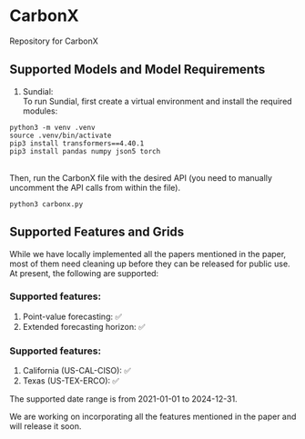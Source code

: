 # CarbonX
Repository for CarbonX

## Supported Models and Model Requirements
1. Sundial:
<br> To run Sundial, first create a virtual environment and install the required modules:
```
python3 -m venv .venv
source .venv/bin/activate
pip3 install transformers==4.40.1
pip3 install pandas numpy json5 torch
```
<br> Then, run the CarbonX file with the desired API (you need to manually uncomment the API calls from within the file).
```
python3 carbonx.py 
```

## Supported Features and Grids
While we have locally implemented all the papers mentioned in the paper, most of them need cleaning up before they can be released for public use. At present, the following are supported:

### Supported features:
1. Point-value forecasting: :white_check_mark:
2. Extended forecasting horizon: :white_check_mark:

### Supported features:
1. California (US-CAL-CISO): :white_check_mark:
2. Texas (US-TEX-ERCO): :white_check_mark:

The supported date range is from 2021-01-01 to 2024-12-31.

We are working on incorporating all the features mentioned in the paper and will release it soon.
